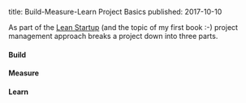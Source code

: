 title: Build-Measure-Learn Project Basics
published: 2017-10-10

As part of the [Lean Startup]() (and the topic of my first book :-) 
project management approach breaks a project down into three parts.

#### Build

#### Measure

#### Learn
